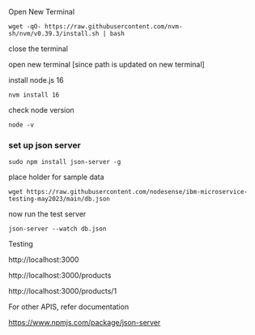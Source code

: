 
Open New Terminal


```
wget -qO- https://raw.githubusercontent.com/nvm-sh/nvm/v0.39.3/install.sh | bash
```

close the terminal

open new terminal [since path is updated on new terminal]

install node.js 16

```
nvm install 16
```

check node version

```
node -v
```

### set up json server

```
sudo npm install json-server -g
```

place holder for sample data

```
wget https://raw.githubusercontent.com/nodesense/ibm-microservice-testing-may2023/main/db.json
```


now run the test server

```
json-server --watch db.json
```

Testing



http://localhost:3000


http://localhost:3000/products



http://localhost:3000/products/1

For other APIS, refer documentation

https://www.npmjs.com/package/json-server


